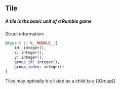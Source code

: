 ## Tile
##### A tile is the basic unit of a Rumble game
Struct information:
```elixir
@type t :: %__MODULE__{
	id: integer(),
	x: integer(),
	y: integer(),
	group_id: integer(),
	group_index: integer()
}
```

Tiles may optinally b·e listed as a child to a [[Group]]

